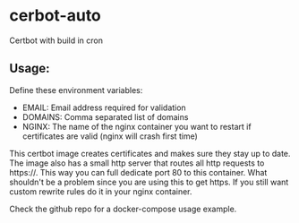 # cerbot-auto
Certbot with build in cron

## Usage:
Define these environment variables:
- EMAIL:        Email address required for validation
- DOMAINS:      Comma separated list of domains
- NGINX:        The name of the nginx container you want to restart if certificates are valid (nginx will crash first time)

This certbot image creates certificates and makes sure they stay up to date. The image also has a small http server that routes all http requests to https://. This way you can full dedicate port 80 to this container. What shouldn't be a problem since you are using this to get https. If you still want custom rewrite rules do it in your nginx container.

Check the github repo for a docker-compose usage example.
